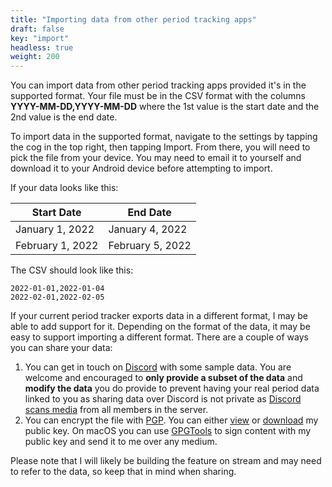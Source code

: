 ```yaml
---
title: "Importing data from other period tracking apps"
draft: false
key: "import"
headless: true
weight: 200
---
```


You can import data from other period tracking apps provided it's in the supported format. Your file must be in the CSV format with the columns **YYYY-MM-DD,YYYY-MM-DD** where the 1st value is the start date and the 2nd value is the end date.

To import data in the supported format, navigate to the settings by tapping the cog in the top right, then tapping Import. From there, you will need to pick the file from your device. You may need to email it to yourself and download it to your Android device before attempting to import.

If your data looks like this:

| Start Date       | End Date         |
| ---------------- | ---------------- |
| January 1, 2022  | January 4, 2022  |
| February 1, 2022 | February 5, 2022 |

The CSV should look like this:

```csv
2022-01-01,2022-01-04
2022-02-01,2022-02-05
```

If your current period tracker exports data in a different format, I may be able to add support for it. Depending on the format of the data, it may be easy to support importing a different format. There are a couple of ways you can share your data:

1. You can get in touch on [Discord](https://discord.gg/UDBr9v6mjA) with some sample data. You are welcome and encouraged to **only provide a subset of the data** and **modify the data** you do provide to prevent having your real period data linked to you as sharing data over Discord is not private as [Discord scans media](https://medium.com/cbblog/understanding-discord-community-servers-ed30b61acdbe#:~:text=Scan%20media%20content%20from%20all%20members.) from all members in the server. 
2. You can encrypt the file with [PGP](https://www.openpgp.org/). You can either [view](https://techygrrrl.stream/api/pgp) or [download](https://techygrrrl.stream/techygrrrl-pgp.asc) my public key. On macOS you can use [GPGTools](https://gpgtools.org/) to sign content with my public key and send it to me over any medium.

Please note that I will likely be building the feature on stream and may need to refer to the data, so keep that in mind when sharing.
